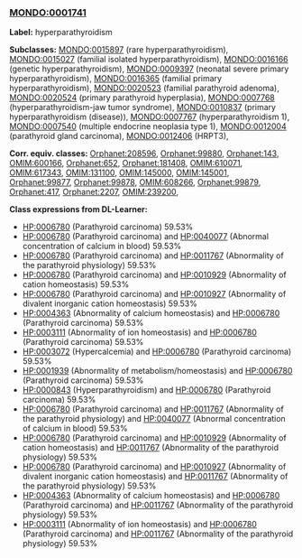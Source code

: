 
### [MONDO:0001741](http://purl.obolibrary.org/obo/MONDO_0001741)
**Label:** hyperparathyroidism

**Subclasses:** [MONDO:0015897](http://purl.obolibrary.org/obo/MONDO_0015897) (rare hyperparathyroidism), [MONDO:0015027](http://purl.obolibrary.org/obo/MONDO_0015027) (familial isolated hyperparathyroidism), [MONDO:0016166](http://purl.obolibrary.org/obo/MONDO_0016166) (genetic hyperparathyroidism), [MONDO:0009397](http://purl.obolibrary.org/obo/MONDO_0009397) (neonatal severe primary hyperparathyroidism), [MONDO:0016365](http://purl.obolibrary.org/obo/MONDO_0016365) (familial primary hyperparathyroidism), [MONDO:0020523](http://purl.obolibrary.org/obo/MONDO_0020523) (familial parathyroid adenoma), [MONDO:0020524](http://purl.obolibrary.org/obo/MONDO_0020524) (primary parathyroid hyperplasia), [MONDO:0007768](http://purl.obolibrary.org/obo/MONDO_0007768) (hyperparathyroidism-jaw tumor syndrome), [MONDO:0010837](http://purl.obolibrary.org/obo/MONDO_0010837) (primary hyperparathyroidism (disease)), [MONDO:0007767](http://purl.obolibrary.org/obo/MONDO_0007767) (hyperparathyroidism 1), [MONDO:0007540](http://purl.obolibrary.org/obo/MONDO_0007540) (multiple endocrine neoplasia type 1), [MONDO:0012004](http://purl.obolibrary.org/obo/MONDO_0012004) (parathyroid gland carcinoma), [MONDO:0012406](http://purl.obolibrary.org/obo/MONDO_0012406) (HRPT3), 

**Corr. equiv. classes:** [Orphanet:208596](http://www.orpha.net/ORDO/Orphanet_208596), [Orphanet:99880](http://www.orpha.net/ORDO/Orphanet_99880), [Orphanet:143](http://www.orpha.net/ORDO/Orphanet_143), [OMIM:600166](http://purl.obolibrary.org/obo/OMIM_600166), [Orphanet:652](http://www.orpha.net/ORDO/Orphanet_652), [Orphanet:181408](http://www.orpha.net/ORDO/Orphanet_181408), [OMIM:610071](http://purl.obolibrary.org/obo/OMIM_610071), [OMIM:617343](http://purl.obolibrary.org/obo/OMIM_617343), [OMIM:131100](http://purl.obolibrary.org/obo/OMIM_131100), [OMIM:145000](http://purl.obolibrary.org/obo/OMIM_145000), [OMIM:145001](http://purl.obolibrary.org/obo/OMIM_145001), [Orphanet:99877](http://www.orpha.net/ORDO/Orphanet_99877), [Orphanet:99878](http://www.orpha.net/ORDO/Orphanet_99878), [OMIM:608266](http://purl.obolibrary.org/obo/OMIM_608266), [Orphanet:99879](http://www.orpha.net/ORDO/Orphanet_99879), [Orphanet:417](http://www.orpha.net/ORDO/Orphanet_417), [Orphanet:2207](http://www.orpha.net/ORDO/Orphanet_2207), [OMIM:239200](http://purl.obolibrary.org/obo/OMIM_239200), 

**Class expressions from DL-Learner:**

- [HP:0006780](http://purl.obolibrary.org/obo/HP_0006780) (Parathyroid carcinoma) 59.53%
- [HP:0006780](http://purl.obolibrary.org/obo/HP_0006780) (Parathyroid carcinoma) and [HP:0040077](http://purl.obolibrary.org/obo/HP_0040077) (Abnormal concentration of calcium in blood) 59.53%
- [HP:0006780](http://purl.obolibrary.org/obo/HP_0006780) (Parathyroid carcinoma) and [HP:0011767](http://purl.obolibrary.org/obo/HP_0011767) (Abnormality of the parathyroid physiology) 59.53%
- [HP:0006780](http://purl.obolibrary.org/obo/HP_0006780) (Parathyroid carcinoma) and [HP:0010929](http://purl.obolibrary.org/obo/HP_0010929) (Abnormality of cation homeostasis) 59.53%
- [HP:0006780](http://purl.obolibrary.org/obo/HP_0006780) (Parathyroid carcinoma) and [HP:0010927](http://purl.obolibrary.org/obo/HP_0010927) (Abnormality of divalent inorganic cation homeostasis) 59.53%
- [HP:0004363](http://purl.obolibrary.org/obo/HP_0004363) (Abnormality of calcium homeostasis) and [HP:0006780](http://purl.obolibrary.org/obo/HP_0006780) (Parathyroid carcinoma) 59.53%
- [HP:0003111](http://purl.obolibrary.org/obo/HP_0003111) (Abnormality of ion homeostasis) and [HP:0006780](http://purl.obolibrary.org/obo/HP_0006780) (Parathyroid carcinoma) 59.53%
- [HP:0003072](http://purl.obolibrary.org/obo/HP_0003072) (Hypercalcemia) and [HP:0006780](http://purl.obolibrary.org/obo/HP_0006780) (Parathyroid carcinoma) 59.53%
- [HP:0001939](http://purl.obolibrary.org/obo/HP_0001939) (Abnormality of metabolism/homeostasis) and [HP:0006780](http://purl.obolibrary.org/obo/HP_0006780) (Parathyroid carcinoma) 59.53%
- [HP:0000843](http://purl.obolibrary.org/obo/HP_0000843) (Hyperparathyroidism) and [HP:0006780](http://purl.obolibrary.org/obo/HP_0006780) (Parathyroid carcinoma) 59.53%
- [HP:0006780](http://purl.obolibrary.org/obo/HP_0006780) (Parathyroid carcinoma) and [HP:0011767](http://purl.obolibrary.org/obo/HP_0011767) (Abnormality of the parathyroid physiology) and [HP:0040077](http://purl.obolibrary.org/obo/HP_0040077) (Abnormal concentration of calcium in blood) 59.53%
- [HP:0006780](http://purl.obolibrary.org/obo/HP_0006780) (Parathyroid carcinoma) and [HP:0010929](http://purl.obolibrary.org/obo/HP_0010929) (Abnormality of cation homeostasis) and [HP:0011767](http://purl.obolibrary.org/obo/HP_0011767) (Abnormality of the parathyroid physiology) 59.53%
- [HP:0006780](http://purl.obolibrary.org/obo/HP_0006780) (Parathyroid carcinoma) and [HP:0010927](http://purl.obolibrary.org/obo/HP_0010927) (Abnormality of divalent inorganic cation homeostasis) and [HP:0011767](http://purl.obolibrary.org/obo/HP_0011767) (Abnormality of the parathyroid physiology) 59.53%
- [HP:0004363](http://purl.obolibrary.org/obo/HP_0004363) (Abnormality of calcium homeostasis) and [HP:0006780](http://purl.obolibrary.org/obo/HP_0006780) (Parathyroid carcinoma) and [HP:0011767](http://purl.obolibrary.org/obo/HP_0011767) (Abnormality of the parathyroid physiology) 59.53%
- [HP:0003111](http://purl.obolibrary.org/obo/HP_0003111) (Abnormality of ion homeostasis) and [HP:0006780](http://purl.obolibrary.org/obo/HP_0006780) (Parathyroid carcinoma) and [HP:0011767](http://purl.obolibrary.org/obo/HP_0011767) (Abnormality of the parathyroid physiology) 59.53%


